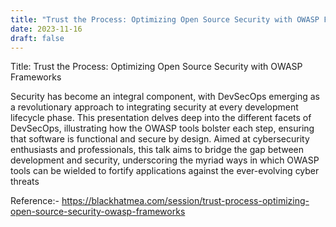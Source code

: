```yaml
---
title: "Trust the Process: Optimizing Open Source Security with OWASP Frameworks"
date: 2023-11-16
draft: false
---
```


Title: Trust the Process: Optimizing Open Source Security with OWASP Frameworks

Security has become an integral component, with DevSecOps emerging as a revolutionary approach to integrating security at every development lifecycle phase. This presentation delves deep into the different facets of DevSecOps, illustrating how the OWASP tools bolster each step, ensuring that software is functional and secure by design. Aimed at cybersecurity enthusiasts and professionals, this talk aims to bridge the gap between development and security, underscoring the myriad ways in which OWASP tools can be wielded to fortify applications against the ever-evolving cyber threats



Reference:- https://blackhatmea.com/session/trust-process-optimizing-open-source-security-owasp-frameworks




